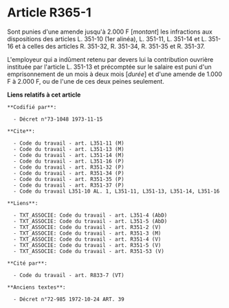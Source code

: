 # Article R365-1

Sont punies d'une amende jusqu'à 2.000 F [*montant*] les infractions aux dispositions des articles L. 351-10 (1er alinéa), L.
351-11, L. 351-14 et L. 351-16 et à celles des articles R. 351-32, R. 351-34, R. 351-35 et R. 351-37.

L'employeur qui a indûment retenu par devers lui la contribution ouvrière instituée par l'article L. 351-13 et précomptée sur
le salaire est puni d'un emprisonnement de un mois à deux mois [*durée*] et d'une amende de 1.000 F à 2.000 F, ou de l'une de
ces deux peines seulement.

**Liens relatifs à cet article**

	**Codifié par**:

	  - Décret n°73-1048 1973-11-15

	**Cite**:

	  - Code du travail - art. L351-11 (M)
	  - Code du travail - art. L351-13 (M)
	  - Code du travail - art. L351-14 (M)
	  - Code du travail - art. L351-16 (P)
	  - Code du travail - art. R351-32 (P)
	  - Code du travail - art. R351-34 (P)
	  - Code du travail - art. R351-35 (P)
	  - Code du travail - art. R351-37 (P)
	  - Code du travail L351-10 AL. 1, L351-11, L351-13, L351-14, L351-16

	**Liens**:

	  - TXT_ASSOCIE: Code du travail - art. L351-4 (AbD)
	  - TXT_ASSOCIE: Code du travail - art. L351-5 (AbD)
	  - TXT_ASSOCIE: Code du travail - art. R351-2 (V)
	  - TXT_ASSOCIE: Code du travail - art. R351-3 (M)
	  - TXT_ASSOCIE: Code du travail - art. R351-4 (V)
	  - TXT_ASSOCIE: Code du travail - art. R351-5 (V)
	  - TXT_ASSOCIE: Code du travail - art. R351-53 (V)

	**Cité par**:

	  - Code du travail - art. R833-7 (VT)

	**Anciens textes**:

	  - Décret n°72-985 1972-10-24 ART. 39
